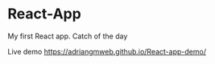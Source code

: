 # React-App
My first React app. Catch of the day

Live demo https://adriangmweb.github.io/React-app-demo/
